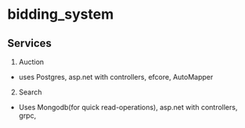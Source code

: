 # bidding_system

## Services

1. Auction 
* uses Postgres, asp.net with controllers, efcore, AutoMapper

2. Search
* Uses Mongodb(for quick read-operations), asp.net with controllers, grpc, 